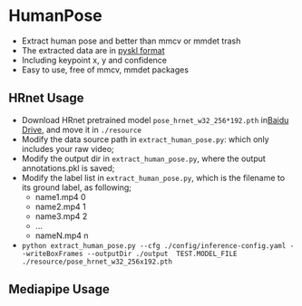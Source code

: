 # HumanPose
- Extract human pose and better than mmcv or mmdet trash
- The extracted data are in [pyskl format](https://github.com/kennymckormick/pyskl/tree/main/tools/data)
- Including keypoint x, y and confidence
- Easy to use, free of mmcv, mmdet packages
## HRnet Usage
- Download HRnet pretrained model `pose_hrnet_w32_256*192.pth` in[Baidu Drive](https://pan.baidu.com/s/1RHJfjatYaZ2j4kVnhvlYPw?pwd=hxn8), and move it in `./resource`
- Modify the data source path in `extract_human_pose.py`: which only includes your raw video;
- Modify the output dir in `extract_human_pose.py`, where the output annotations.pkl is saved;
- Modify the label list in `extract_human_pose.py`, which is the filename to its ground label, as following;
  - name1.mp4 0
  - name2.mp4 1
  - name3.mp4 2
  - ...
  - nameN.mp4 n
- `python extract_human_pose.py --cfg ./config/inference-config.yaml --writeBoxFrames --outputDir ./output  TEST.MODEL_FILE ./resource/pose_hrnet_w32_256x192.pth`


## Mediapipe Usage
